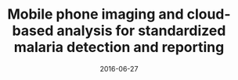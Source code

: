---
title: "Mobile phone imaging and cloud-based analysis for standardized malaria detection and reporting"
collection: publications
permalink: /publication/2016-mobile-phone-imaging-and
date: 2016-06-27
venue: 'Scientific Reports'
paperurl: '/files/pdf/research/Mobile phone imaging and cloud-based analysis for standardized malaria detection and reporting.pdf'
link: 'https://doi.org/10.1038/srep28645'
code: 
github: 
citation: 'Scherr, T., Gupta, S., Wright, D. et al. Mobile phone imaging and cloud-based analysis for standardized malaria detection and reporting. Sci Rep 6, 28645 (2016). https://doi.org/10.1038/srep28645'
undergrad: true
countries: 
    - usa
tags: 
    - diagnostics
    - mHealth
    - malaria
---